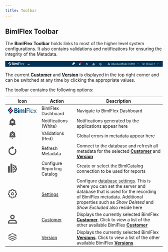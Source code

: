 ```yaml
---
title: Toolbar
---
```


## BimlFlex Toolbar

The **BimlFlex Toolbar** holds links to most of the higher level system configurations. It also contains validations and notifications for ensuring the integrity of the Metadata.

![BimlFlex Toolbar](images/bimlflex-app-title-bar.png "BimlFlex Toolbar")

The current [**Customer**](bimlflex-concepts-customer) and [**Version**](bimlflex-concepts-version) is displayed in the top right corner and can be switched at any time by clicking the appropriate values.

The toolbar contains the following options:

| Icon | Action | Description |
| ---- | ------ | ----------- |
| <img src="images/svg-icons/BimlFlex.svg"/> | <span class="nowrap-col m-5">BimlFlex Dashboard</span> | Navigate to BimlFlex Dashboard |
| <div class="icon-col m-5"><img src="images/svg-icons/alert.svg"/></div> | <span class="nowrap-col m-5">Notifications (White)</span> | Notifications generated by the applications appear here |
| <div class="icon-col m-5"><img src="images/svg-icons/alert.svg"/></div> | <span class="nowrap-col m-5">Validations (Red)</span> | Global errors in metadata appear here |
| <div class="icon-col m-5"><img src="images/svg-icons/refresh.svg"/></div> | <span class="nowrap-col m-5">Refresh Metadata</span> | Connect to the database and refresh all metadata for the selected **[Customer](bimlflex-concepts-customer)** and **[Version](bimlflex-concepts-version)** |
| <div class="icon-col m-5"><img src="images/svg-icons/biml-catalog-connection.svg"/></div> | <span class="nowrap-col m-5">Configure Reporting Catalog</span> | Create or select the BimlCatalog connection to be used for reports |
| <div class="icon-col m-5"><img src="images/svg-icons/portal-settings.svg"/></div> | <span class="nowrap-col m-5">[Settings](bimlflex-application-database-settings)</span> | Configure [database settings](bimlflex-application-database-settings). This is where you can set the server and database that is used for the recording of BimlFlex metadata. Additional properties such as *Show Deleted* and *Show Excluded* also reside here |
| <div class="icon-col m-5"><img src="images/svg-icons/customers.svg"/></div> | <span class="nowrap-col m-5">[Customer](bimlflex-concepts-customer)</span>|Displays the currently selected BimlFlex **[Customer](bimlflex-concepts-customer)**. Click to view a list of the other available BimlFlex **[Customer](bimlflex-concepts-customer)** |
| <div class="icon-col m-5"><img src="images/svg-icons/versions.svg"/></div> | <span class="nowrap-col m-5">[Version](bimlflex-concepts-version)</span>|Displays the currently selected BimlFlex **[Versions](bimlflex-concepts-version)**. Click to view a list of the other available BimlFlex **[Versions](bimlflex-concepts-version)** |
